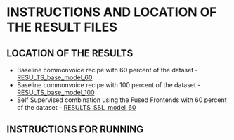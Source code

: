 # INSTRUCTIONS AND LOCATION OF THE RESULT FILES

## LOCATION OF THE RESULTS

 - Baseline commonvoice recipe with 60 percent of the dataset - [RESULTS_base_model_60](https://github.com/sidharthkathpal/espnet/blob/master/egs2/tedx_spanish/asr1/RESULTS_base_model_60.md)
 - Baseline commonvoice recipe with 100 percent of the dataset - [RESULTS_base_model_100](https://github.com/sidharthkathpal/espnet/blob/master/egs2/tedx_spanish/asr1/RESULTS_base_model_100.md)
 - Self Supervised combination using the Fused Frontends with 60 percent of the dataset - [RESULTS_SSL_model_60](https://github.com/sidharthkathpal/espnet/blob/master/egs2/tedx_spanish/asr1/RESULTS_SSL_model_60.md)

## INSTRUCTIONS FOR RUNNING

